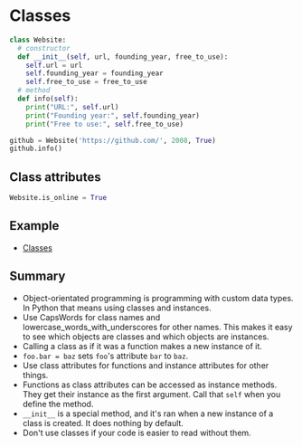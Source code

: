 # Classes

```python
class Website:
  # constructor
  def __init__(self, url, founding_year, free_to_use):
    self.url = url
    self.founding_year = founding_year
    self.free_to_use = free_to_use
  # method
  def info(self):
    print("URL:", self.url)
    print("Founding year:", self.founding_year)
    print("Free to use:", self.free_to_use)

github = Website('https://github.com/', 2008, True)
github.info()
```

## Class attributes

```python
Website.is_online = True
```

## Example

* [Classes](../examples/classes.py)

## Summary

* Object-orientated programming is programming with custom data types. In Python that means using classes and instances.
* Use CapsWords for class names and lowercase_words_with_underscores for other names. This makes it easy to see which objects are classes and which objects are instances.
* Calling a class as if it was a function makes a new instance of it.
* `foo.bar = baz` sets `foo`'s attribute `bar` to `baz`.
* Use class attributes for functions and instance attributes for other things.
* Functions as class attributes can be accessed as instance methods. They get their instance as the first argument. Call that `self` when you define the method.
* `__init__` is a special method, and it's ran when a new instance of a class is created. It does nothing by default.
* Don't use classes if your code is easier to read without them.
